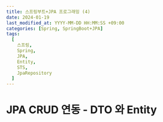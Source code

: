 ```yaml
---
title: 스프링부트+JPA 프로그래밍 (4)
date: 2024-01-19
last_modified_at: YYYY-MM-DD HH:MM:SS +09:00
categories: [Spring, SpringBoot+JPA]
tags:
  [
    스프링,
	Spring,
    JPA,
	Entity,
    STS,
    JpaRepository
  ]
---
```


# JPA CRUD 연동 - DTO 와 Entity